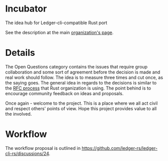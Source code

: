 # Incubator
The idea hub for Ledger-cli-compatible Rust port

See the description at the main [organization's page](https://github.com/ledger-rs/).

# Details

The Open Questions category contains the issues that require group collaboration and some sort of agreement before the decision is made and real work should follow. The idea is to measure three times and cut once, as the saying goes. The general idea in regards to the decisions is similar to the [RFC process](https://rust-lang.github.io/rfcs/) that Rust organization is using. The point behind is to encourage community feedback on ideas and proposals.

Once again - welcome to the project. This is a place where we all act civil and respect others' points of view. Hope this project provides value to all the involved.

# Workflow

The workflow proposal is outlined in https://github.com/ledger-rs/ledger-cli-rs/discussions/24.
